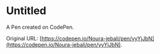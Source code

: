 # Untitled

A Pen created on CodePen.

Original URL: [https://codepen.io/Noura-jebali/pen/yyYjJbN](https://codepen.io/Noura-jebali/pen/yyYjJbN).

